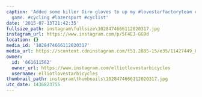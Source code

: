 ```yaml
---
caption: 'Added some killer Giro gloves to up my #lovestarfactoryteam color match
  game. #cycling #lazersport #cyclist'
date: '2015-07-13T21:42:35'
fullsize_path: instagram\fullsize\1028474666112020317.jpg
instagram_url: https://www.instagram.com/p/5F4EJ-GG9d
location: {}
media_id: '1028474666112020317'
media_url: https://scontent.cdninstagram.com/t51.2885-15/e35/11427449_851482921566050_377313897_n.jpg?ig_cache_key=MTAyODQ3NDY2NjExMjAyMDMxNw%3D%3D.2
owner:
  id: '661611562'
  owner_url: https://www.instagram.com/elliotlovestarbicycles
  username: elliotlovestarbicycles
thumbnail_path: instagram\thumbnails\1028474666112020317.jpg
utc_date: 1436823755
---
```

